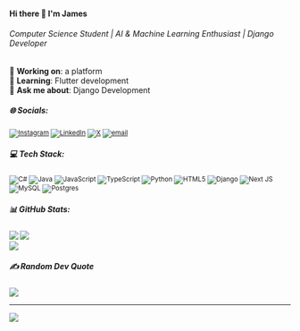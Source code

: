 #### Hi there 👋 I'm James<br/>
###### Computer Science Student | AI & Machine Learning Enthusiast | Django Developer<br/>
🔭 **Working on**: a platform <br/>
🌱 **Learning**: Flutter development <br/>
💬 **Ask me about**: Django Development  <br/>
##### 🌐 Socials:
<sub> [![Instagram](https://img.shields.io/badge/Instagram-%23E4405F.svg?logo=Instagram&logoColor=white)](https://instagram.com/https://www.instagram.com/tinted.color/) [![LinkedIn](https://img.shields.io/badge/LinkedIn-%230077B5.svg?logo=linkedin&logoColor=white)](https://linkedin.com/in/https://www.linkedin.com/in/james-angatia-8b9b2a2b8/) [![X](https://img.shields.io/badge/X-black.svg?logo=X&logoColor=white)](https://x.com/https://x.com/48__400) [![email](https://img.shields.io/badge/Email-D14836?logo=gmail&logoColor=white)](mailto:jamesangatia445@gmail.com) </sub>

##### 💻 Tech Stack:
<sub>![C#](https://img.shields.io/badge/c%23-%23239120.svg?style=for-the-badge&logo=csharp&logoColor=white) ![Java](https://img.shields.io/badge/java-%23ED8B00.svg?style=for-the-badge&logo=openjdk&logoColor=white) ![JavaScript](https://img.shields.io/badge/javascript-%23323330.svg?style=for-the-badge&logo=javascript&logoColor=%23F7DF1E) ![TypeScript](https://img.shields.io/badge/typescript-%23007ACC.svg?style=for-the-badge&logo=typescript&logoColor=white) ![Python](https://img.shields.io/badge/python-3670A0?style=for-the-badge&logo=python&logoColor=ffdd54) ![HTML5](https://img.shields.io/badge/html5-%23E34F26.svg?style=for-the-badge&logo=html5&logoColor=white) ![Django](https://img.shields.io/badge/django-%23092E20.svg?style=for-the-badge&logo=django&logoColor=white) ![Next JS](https://img.shields.io/badge/Next-black?style=for-the-badge&logo=next.js&logoColor=white) ![MySQL](https://img.shields.io/badge/mysql-4479A1.svg?style=for-the-badge&logo=mysql&logoColor=white) ![Postgres](https://img.shields.io/badge/postgres-%23316192.svg?style=for-the-badge&logo=postgresql&logoColor=white)  </sub>
##### 📊 GitHub Stats:
<sub>![](https://github-readme-stats.vercel.app/api?username=cloneyjay&theme=shadow_blue&hide_border=false&include_all_commits=false&count_private=false)
![](https://nirzak-streak-stats.vercel.app/?user=cloneyjay&theme=shadow_blue&hide_border=false)<br/>
![](https://github-readme-stats.vercel.app/api/top-langs/?username=cloneyjay&theme=shadow_blue&hide_border=false&include_all_commits=true&count_private=true&layout=compact)</sub>

##### ✍️ Random Dev Quote
![](https://quotes-github-readme.vercel.app/api?type=horizontal&theme=radical)

---
[![](https://visitcount.itsvg.in/api?id=cloneyjay&icon=3&color=1)](https://visitcount.itsvg.in)
